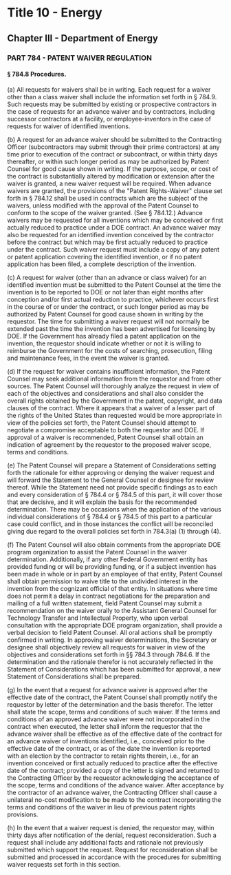 
# Title 10 - Energy
## Chapter III - Department of Energy
### PART 784 - PATENT WAIVER REGULATION
#### § 784.8 Procedures.

(a) All requests for waivers shall be in writing. Each request for a waiver other than a class waiver shall include the information set forth in § 784.9. Such requests may be submitted by existing or prospective contractors in the case of requests for an advance waiver and by contractors, including successor contractors at a facility, or employee-inventors in the case of requests for waiver of identified inventions.

(b) A request for an advance waiver should be submitted to the Contracting Officer (subcontractors may submit through their prime contractors) at any time prior to execution of the contract or subcontract, or within thirty days thereafter, or within such longer period as may be authorized by Patent Counsel for good cause shown in writing. If the purpose, scope, or cost of the contract is substantially altered by modification or extension after the waiver is granted, a new waiver request will be required. When advance waivers are granted, the provisions of the "Patent Rights-Waiver" clause set forth in § 784.12 shall be used in contracts which are the subject of the waivers, unless modified with the approval of the Patent Counsel to conform to the scope of the waiver granted. (See § 784.12.) Advance waivers may be requested for all inventions which may be conceived or first actually reduced to practice under a DOE contract. An advance waiver may also be requested for an identified invention conceived by the contractor before the contract but which may be first actually reduced to practice under the contract. Such waiver request must include a copy of any patent or patent application covering the identified invention, or if no patent application has been filed, a complete description of the invention.

(c) A request for waiver (other than an advance or class waiver) for an identified invention must be submitted to the Patent Counsel at the time the invention is to be reported to DOE or not later than eight months after conception and/or first actual reduction to practice, whichever occurs first in the course of or under the contract, or such longer period as may be authorized by Patent Counsel for good cause shown in writing by the requestor. The time for submitting a waiver request will not normally be extended past the time the invention has been advertised for licensing by DOE. If the Government has already filed a patent application on the invention, the requestor should indicate whether or not it is willing to reimburse the Government for the costs of searching, prosecution, filing and maintenance fees, in the event the waiver is granted.

(d) If the request for waiver contains insufficient information, the Patent Counsel may seek additional information from the requestor and from other sources. The Patent Counsel will thoroughly analyze the request in view of each of the objectives and considerations and shall also consider the overall rights obtained by the Government in the patent, copyright, and data clauses of the contract. Where it appears that a waiver of a lesser part of the rights of the United States than requested would be more appropriate in view of the policies set forth, the Patent Counsel should attempt to negotiate a compromise acceptable to both the requestor and DOE. If approval of a waiver is recommended, Patent Counsel shall obtain an indication of agreement by the requestor to the proposed waiver scope, terms and conditions.

(e) The Patent Counsel will prepare a Statement of Considerations setting forth the rationale for either approving or denying the waiver request and will forward the Statement to the General Counsel or designee for review thereof. While the Statement need not provide specific findings as to each and every consideration of § 784.4 or § 784.5 of this part, it will cover those that are decisive, and it will explain the basis for the recommended determination. There may be occasions when the application of the various individual considerations of § 784.4 or § 784.5 of this part to a particular case could conflict, and in those instances the conflict will be reconciled giving due regard to the overall policies set forth in 784.3(a) (1) through (4).

(f) The Patent Counsel will also obtain comments from the appropriate DOE program organization to assist the Patent Counsel in the waiver determination. Additionally, if any other Federal Government entity has provided funding or will be providing funding, or if a subject invention has been made in whole or in part by an employee of that entity, Patent Counsel shall obtain permission to waive title to the undivided interest in the invention from the cognizant official of that entity. In situations where time does not permit a delay in contract negotiations for the preparation and mailing of a full written statement, field Patent Counsel may submit a recommendation on the waiver orally to the Assistant General Counsel for Technology Transfer and Intellectual Property, who upon verbal consultation with the appropriate DOE program organization, shall provide a verbal decision to field Patent Counsel. All oral actions shall be promptly confirmed in writing. In approving waiver determinations, the Secretary or designee shall objectively review all requests for waiver in view of the objectives and considerations set forth in §§ 784.3 through 784.6. If the determination and the rationale therefor is not accurately reflected in the Statement of Considerations which has been submitted for approval, a new Statement of Considerations shall be prepared.

(g) In the event that a request for advance waiver is approved after the effective date of the contract, the Patent Counsel shall promptly notify the requestor by letter of the determination and the basis therefor. The letter shall state the scope, terms and conditions of such waiver. If the terms and conditions of an approved advance waiver were not incorporated in the contract when executed, the letter shall inform the requestor that the advance waiver shall be effective as of the effective date of the contract for an advance waiver of inventions identified, i.e., conceived prior to the effective date of the contract, or as of the date the invention is reported with an election by the contractor to retain rights therein, i.e., for an invention conceived or first actually reduced to practice after the effective date of the contract; provided a copy of the letter is signed and returned to the Contracting Officer by the requestor acknowledging the acceptance of the scope, terms and conditions of the advance waiver. After acceptance by the contractor of an advance waiver, the Contracting Officer shall cause a unilateral no-cost modification to be made to the contract incorporating the terms and conditions of the waiver in lieu of previous patent rights provisions.

(h) In the event that a waiver request is denied, the requestor may, within thirty days after notification of the denial, request reconsideration. Such a request shall include any additional facts and rationale not previously submitted which support the request. Request for reconsideration shall be submitted and processed in accordance with the procedures for submitting waiver requests set forth in this section.
